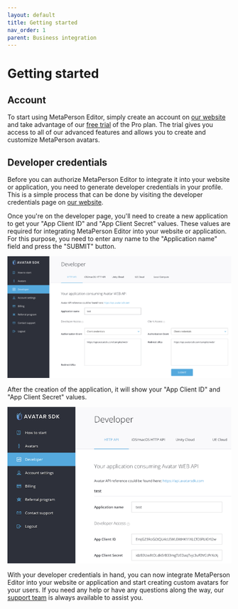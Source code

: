 ```yaml
---
layout: default
title: Getting started
nav_order: 1
parent: Business integration
---
```


# [](#header-1)Getting started

## [](#header-2)Account

To start using MetaPerson Editor, simply create an account on [our website](https://accounts.avatarsdk.com) and take advantage of our [free trial](https://avatarsdk.com/pricing-cloud/) of the Pro plan. The trial gives you access to all of our advanced features and allows you to create and customize MetaPerson avatars. 


## [](#header-2)Developer credentials

Before you can authorize MetaPerson Editor to integrate it into your website or application, you need to generate developer credentials in your profile. This is a simple process that can be done by visiting the developer credentials page on [our website](https://accounts.avatarsdk.com/developer/#web-api).

Once you're on the developer page, you'll need to create a new application to get your "App Client ID" and "App Client Secret" values. These values are required for integrating MetaPerson Editor into your website or application. For this purpose, you need to enter any name to the "Application name" field and press the "SUBMIT" button.

![](assets/img/application.png)

After the creation of the application, it will show your "App Client ID" and "App Client Secret" values.

![](assets/img/credentials.png)

With your developer credentials in hand, you can now integrate MetaPerson Editor into your website or application and start creating custom avatars for your users. If you need any help or have any questions along the way, our [support team](mailto:support@avatarsdk.com) is always available to assist you.